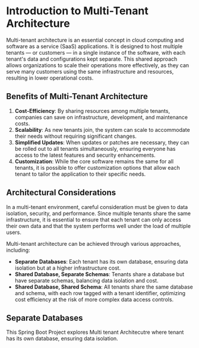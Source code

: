 # Introduction to Multi-Tenant Architecture

Multi-tenant architecture is an essential concept in cloud computing and software as a service (SaaS) applications. 
It is designed to host multiple tenants — or customers — in a single instance of the software, with each tenant's data and configurations kept separate. 
This shared approach allows organizations to scale their operations more effectively, as they can serve many customers using the same infrastructure and resources, resulting in lower operational costs.

## Benefits of Multi-Tenant Architecture

1. **Cost-Efficiency**: By sharing resources among multiple tenants, companies can save on infrastructure, development, and maintenance costs.
2. **Scalability**: As new tenants join, the system can scale to accommodate their needs without requiring significant changes.
3. **Simplified Updates**: When updates or patches are necessary, they can be rolled out to all tenants simultaneously, ensuring everyone has access to the latest features and security enhancements.
4. **Customization**: While the core software remains the same for all tenants, it is possible to offer customization options that allow each tenant to tailor the application to their specific needs.

## Architectural Considerations

In a multi-tenant environment, careful consideration must be given to data isolation, security, and performance. 
Since multiple tenants share the same infrastructure, it is essential to ensure that each tenant can only access their own data and that the system performs well under the load of multiple users.

Multi-tenant architecture can be achieved through various approaches, including:

- **Separate Databases**: Each tenant has its own database, ensuring data isolation but at a higher infrastructure cost.
- **Shared Database, Separate Schemas**: Tenants share a database but have separate schemas, balancing data isolation and cost.
- **Shared Database, Shared Schema**: All tenants share the same database and schema, with each row tagged with a tenant identifier, optimizing cost efficiency at the risk of more complex data access controls.


## Separate Databases
This Spring Boot Project explores Multi tenant Architecutre where tenant has its own database, ensuring data isolation.




